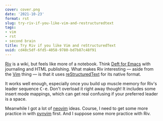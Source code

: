 ```yaml
---
cover: cover.png
date: '2021-10-23'
format: rst
slug: try-riv-if-you-like-vim-and-restructuredtext
tags:
- vim
- rst
- second brain
title: Try Riv if you like Vim and reStructuredText
uuid: cd48c5df-6fd5-4058-9780-bd7b87c48f91
---
```


[Riv]: https://github.com/gu-fan/riv.vim
[Deft for Emacs]: https://jblevins.org/projects/deft/
[Vim]: https://www.vim.org/
[reStructuredText]: https://docutils.sourceforge.io/

[Riv][] is a wiki, but feels like more of a notebook. Think [Deft for Emacs][]
with journaling and HTML publishing. What makes Riv interesting — aside from the
[Vim][] thing — is that it uses [reStructuredText][] for its native format.

It works well enough, especially once you build up muscle memory for Riv's
leader sequence <kbd>C-e</kbd>. Don't overload it right away though! It includes
some insert mode mappings, which can get real confusing if your preferred
leader is a space.

[pynvim]: https://pynvim.readthedocs.io/en/latest/
[neovim]: /tag/neovim

Meanwhile I got a lot of [neovim][] ideas. Course, I need to get some more
practice in with [pynvim][] first. And I suppose some more practice with Riv.